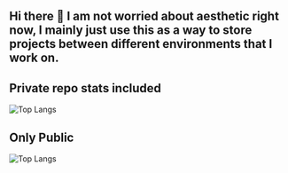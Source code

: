 ## Hi there 👋 I am not worried about aesthetic right now, I mainly just use this as a way to store projects between different environments that I work on.

## Private repo stats included
![Top Langs](https://github-readme-stats-git-master-samuel-hensons-projects.vercel.app/api/top-langs/?username=MoodyDreams999&langs_count=8)
## Only Public
![Top Langs](https://github-readme-stats.vercel.app/api/top-langs/?username=MoodyDreams999&langs_count=8)
<!--
**MoodyDreams999/MoodyDreams999** is a ✨ _special_ ✨ repository because its `README.md` (this file) appears on your GitHub profile.

Here are some ideas to get you started:

- 🔭 I’m currently working on ...
- 🌱 I’m currently learning ...
- 👯 I’m looking to collaborate on ...
- 🤔 I’m looking for help with ...
- 💬 Ask me about ...
- 📫 How to reach me: ...
- 😄 Pronouns: ...
- ⚡ Fun fact: ...
-->
